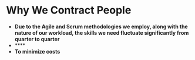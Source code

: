 # Why We Contract People

* **Due to the Agile and Scrum methodologies we employ, along with the nature of our workload, the skills we need fluctuate significantly from quarter to quarter**
* \*\*\*\*
* **To minimize costs**

